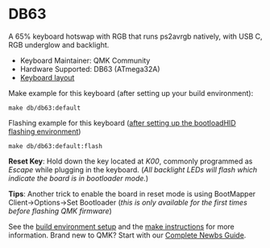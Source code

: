 # DB63

A 65% keyboard hotswap with RGB that runs ps2avrgb natively, with USB C, RGB underglow and backlight.

* Keyboard Maintainer: QMK Community
* Hardware Supported: DB63 (ATmega32A)
* [Keyboard layout](http://www.keyboard-layout-editor.com/#/gists/dadea703fc8bfc87dc7c480de9f3ef38)

Make example for this keyboard (after setting up your build environment):

    make db/db63:default

Flashing example for this keyboard ([after setting up the bootloadHID flashing environment](https://docs.qmk.fm/#/flashing_bootloadhid))

    make db/db63:default:flash

**Reset Key**: Hold down the key located at *K00*, commonly programmed as *Escape* while plugging in the keyboard. (*All backlight LEDs will flash which indicate the board is in bootloader mode.*)

**Tips**: Another trick to enable the board in reset mode is using BootMapper Client->Options->Set Bootloader (*this is only available for the first times before flashing QMK firmware*)

See the [build environment setup](https://docs.qmk.fm/#/getting_started_build_tools) and the [make instructions](https://docs.qmk.fm/#/getting_started_make_guide) for more information. Brand new to QMK? Start with our [Complete Newbs Guide](https://docs.qmk.fm/#/newbs).

